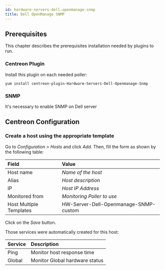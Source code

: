 ```yaml
---
id: hardware-servers-dell-openmanage-snmp
title: Dell OpenManage SNMP
---
```


## Prerequisites

This chapter describes the prerequisites installation needed by plugins to run.

### Centreon Plugin

Install this plugin on each needed poller:

``` shell
yum install centreon-plugin-Hardware-Servers-Dell-Openmanage-Snmp
```

### SNMP

It's necessary to enable SNMP on Dell server

## Centreon Configuration

### Create a host using the appropriate template

Go to *Configuration \> Hosts* and click *Add*. Then, fill the form as shown by
the following table:

| Field                                | Value                                 |
| :----------------------------------- | :------------------------------------ |
| Host name                            | *Name of the host*                    |
| Alias                                | *Host description*                    |
| IP                                   | *Host IP Address*                     |
| Monitored from                       | *Monitoring Poller to use*            |
| Host Multiple Templates              | HW-Server-Dell-Openmanage-SNMP-custom |

Click on the *Save* button.

Those services were automatically created for this host:

| Service | Description                    |
| :------ | :----------------------------- |
| Ping    | Monitor host response time     |
| Global  | Monitor Global hardware status |
